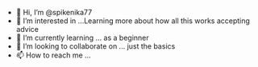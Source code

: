 - 👋 Hi, I’m @spikenika77
- 👀 I’m interested in ...Learning more about how all this works accepting advice
- 🌱 I’m currently learning ... as a beginner 
- 💞️ I’m looking to collaborate on ... just the basics 
- 📫 How to reach me ...

<!---
spikenika77/spikenika77 is a ✨ special ✨ repository because its `README.md` (this file) appears on your GitHub profile.
You can click the Preview link to take a look at your changes.
--->
